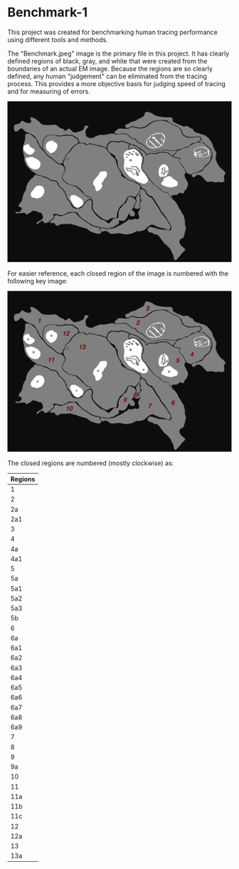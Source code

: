 # Benchmark-1
This project was created for benchmarking human tracing performance using different tools and methods.

The "Benchmark.jpeg" image is the primary file in this project. It has clearly defined regions of
black, gray, and white that were created from the boundaries of an actual EM image. Because the
regions are so clearly defined, any human "judgement" can be eliminated from the tracing process.
This provides a more objective basis for judging speed of tracing and for measuring of errors.

![Benchmark.jpeg](Benchmark.jpeg?raw=true "Benchmark.jpeg")

For easier reference, each closed region of the image is numbered with the following key image:

![Benchmark_Key.jpeg](docs/Benchmark_Key.jpeg?raw=true "Benchmark_Key.jpeg")

The closed regions are numbered (mostly clockwise) as:

| Regions |
| ------- |
| 1 |
| 2 |
| 2a |
| 2a1 |
| 3 |
| 4 |
| 4a |
| 4a1 |
| 5 |
| 5a |
| 5a1 |
| 5a2 |
| 5a3 |
| 5b |
| 6 |
| 6a |
| 6a1 |
| 6a2 |
| 6a3 |
| 6a4 |
| 6a5 |
| 6a6 |
| 6a7 |
| 6a8 |
| 6a9 |
| 7 |
| 8 |
| 9 |
| 9a |
| 10 |
| 11 |
| 11a |
| 11b |
| 11c |
| 12 |
| 12a |
| 13 |
| 13a |

